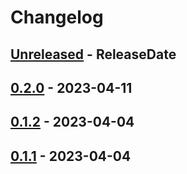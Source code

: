 # Changelog

<!-- next-header -->

## [Unreleased] - ReleaseDate

## [0.2.0] - 2023-04-11

## [0.1.2] - 2023-04-04

## [0.1.1] - 2023-04-04

<!-- next-url -->

[unreleased]: https://github.com/mrvillage/macros/compare/macros-utils-v0.2.0...HEAD

[0.2.0]: https://github.com/mrvillage/macros/compare/macros-utils-v0.1.2...macros-utils-v0.2.0

[0.1.2]: https://github.com/mrvillage/macros/compare/macros-utils-v0.1.1...macros-utils-v0.1.2

[0.1.1]: https://github.com/mrvillage/macros/compare/v0.1.0...macros-utils-v0.1.1
